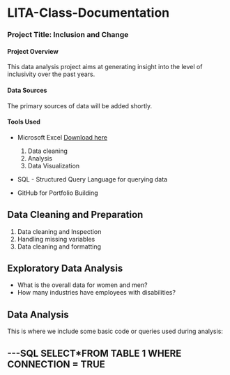 # LITA-Class-Documentation
### Project Title: Inclusion and Change ###
#### Project Overview ####
This data analysis project aims at generating insight into the level of inclusivity over the past years.

#### Data Sources ####
The primary sources of data will be added shortly.

#### Tools Used ####
- Microsoft Excel [Download here](https://www.microsoft.com)
   1.  Data cleaning
   2.  Analysis
   3.  Data Visualization
    
- SQL - Structured Query Language for querying data
  
- GitHub for Portfolio Building


## Data Cleaning and Preparation ##
1. Data cleaning and Inspection
2. Handling missing variables
3. Data cleaning and formatting

## Exploratory Data Analysis ##
- What is the overall data for women and men?
- How many industries have employees with disabilities?

## Data Analysis ##
This is where we include some basic code or queries used during analysis:

---SQL
SELECT*FROM TABLE 1
WHERE CONNECTION = TRUE
---
   
